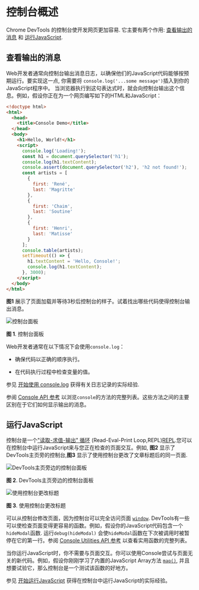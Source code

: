 # 控制台概述

Chrome DevTools 的控制台使开发网页更加容易. 它主要有两个作用:  [查看输出的消息](#查看输出的消息) 和 [运行JavaScript](#运行JavaScript).

## 查看输出的消息

Web开发者通常向控制台输出消息日志，以确保他们的JavaScript代码能够按预期运行。要实现这一点, 你需要将 `console.log('...some message')`插入到你的JavaScript程序中。 当浏览器执行到这句表达式时，就会向控制台输出这个信息。例如，假设你正在为一个网页编写如下的HTML和JavaScript：

```html
<!doctype html>
<html>
  <head>
    <title>Console Demo</title>
  </head>
  <body>
    <h1>Hello, World!</h1>
    <script>
      console.log('Loading!');
      const h1 = document.querySelector('h1');
      console.log(h1.textContent);
      console.assert(document.querySelector('h2'), 'h2 not found!');
      const artists = [
        {
          first: 'René',
          last: 'Magritte'
        },
        {
          first: 'Chaim',
          last: 'Soutine'
        },
        {
          first: 'Henri',
          last: 'Matisse'
        }
      ];
      console.table(artists);
      setTimeout(() => {
        h1.textContent = 'Hello, Console!';
        console.log(h1.textContent);
      }, 3000);
    </script>
  </body>
</html>
```

**图1** 展示了页面加载并等待3秒后控制台的样子。试着找出哪些代码使得控制台输出消息。

![控制台面板](https://developer-chrome-com.imgix.net/image/admin/dpOohQpnFAKdK0JpVvuv.png?auto=format)

**图 1**. 控制台面板

Web开发者通常在以下情况下会使用`console.log`：

- 确保代码以正确的顺序执行。

- 在代码执行过程中检查变量的值。

参见 [开始使用 console.log](https://developer.chrome.com/docs/devtools/console/log/) 获得有关日志记录的实际经验. 

参阅 [Console API 参考](https://developer.chrome.com/docs/devtools/console/api/) 以浏览`console`的方法的完整列表。这些方法之间的主要区别在于它们如何显示输出的消息。

## 运行JavaScript

控制台是一个["读取-求值-输出" 循环](https://zh.wikipedia.org/wiki/读取﹣求值﹣输出循环) (Read-Eval-Print Loop,REPL)[REPL](https://en.wikipedia.org/wiki/Read–eval–print_loop).您可以在控制台中运行JavaScript来与您正在检查的页面交互。例如, **图2** 显示了DevTools主页旁的控制台,**图3** 显示了使用控制台更改了文章标题后的同一页面.

![DevTools主页旁边的控制台面板](https://developer-chrome-com.imgix.net/image/admin/HsESeWdYC1Yck5qTtzkj.png?auto=format)

**图 2**. DevTools主页旁边的控制台面板

![使用控制台更改标题](https://developer-chrome-com.imgix.net/image/admin/Diu3Bq4TbPWb9Y5gr7HX.png?auto=format)

**图 3**. 使用控制台更改标题

可以从控制台修改页面，因为控制台可以完全访问页面 [`window`](https://developer.mozilla.org/zh-CN/docs/Web/API/Window). DevTools有一些可以使检查页面变得更容易的函数。例如，假设你的JavaScript代码包含一个 `hideModal`函数. 运行`debug(hideModal)` 会使`hideModal`函数在下次被调用时被暂停在它的第一行。参阅 [Console Utilities API 参考](https://developer.chrome.com/docs/devtools/console/utilities#debug) 以查看实用函数的完整列表。

当你运行JavaScript时，你不需要与页面交互。你可以使用Console尝试与页面无关的新代码。例如，假设你刚刚学习了内置的JavaScript Array方法 [`map()`](https://developer.mozilla.org/zh-CN/docs/Web/JavaScript/Reference/Global_Objects/Array/map), 并且想要试验它，那么控制台是一个测试该函数的好地方。

参见 [开始运行JavaScript](https://developer.chrome.com/docs/devtools/console/javascript/) 获得在控制台中运行JavaScript的实际经验。

